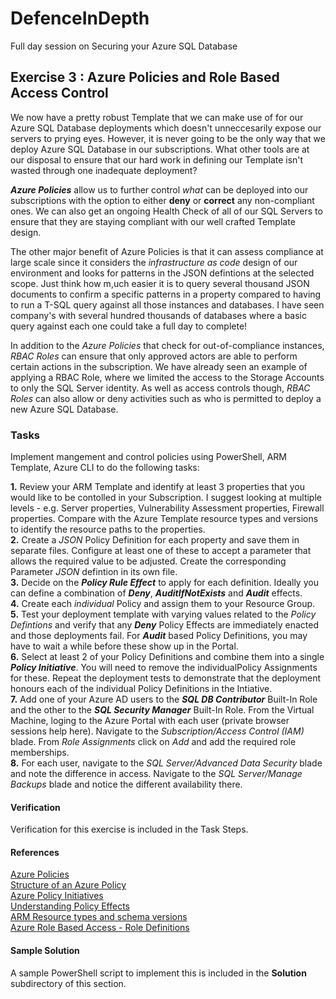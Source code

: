 # DefenceInDepth
Full day session on Securing your Azure SQL Database


## Exercise 3 : Azure Policies and Role Based Access Control

We now have a pretty robust Template that we can make use of for our Azure SQL Database deployments which doesn't unneccesarily expose our servers to prying eyes. However, it is never going to be the only way that we deploy Azure SQL Database in our subscriptions. What other tools are at our disposal to ensure that our hard work in defining our Template isn't wasted through one inadequate deployment?

***Azure Policies*** allow us to further control *what* can be deployed into our subscriptions with the option to either **deny** or **correct** any non-compliant ones. We can also get an ongoing Health Check of all of our SQL Servers to ensure that they are staying compliant with our well crafted Template design.

The other major benefit of Azure Policies is that it can assess compliance at large scale since it considers the *infrastructure as code* design of our environment and looks for patterns in the JSON defintions at the selected scope. Just think how m,uch easier it is to query several thousand JSON documents to confirm a specific patterns in a property compared to having to run a T-SQL query against all those instances and databases. I have seen company's with several hundred thousands of databases where a basic query against each one could take a full day to complete!

In addition to the *Azure Policies* that check for out-of-compliance instances, *RBAC Roles* can ensure that only approved actors are able to perform certain actions in the subscription. We have already seen an example of applying a RBAC Role, where we limited the access to the Storage Accounts to only the SQL Server identity. As well as access controls though, *RBAC Roles* can also allow or deny activities such as who is permitted to deploy a new Azure SQL Database.


### Tasks

Implement mangement and control policies using PowerShell, ARM Template, Azure CLI to do the following tasks:

**1.** Review your ARM Template and identify at least 3 properties that you would like to be contolled in your Subscription. I suggest looking at multiple levels - e.g. Server properties, Vulnerability Assessment properties, Firewall properties. Compare with the Azure Template resource types and versions to identify the resource paths to the properties.       
**2.** Create a *JSON* Policy Definition for each property and save them in separate files. Configure at least one of these to accept a parameter that allows the required value to be adjusted. Create the corresponding Parameter *JSON* defintion in its own file.  
**3.** Decide on the ***Policy Rule Effect*** to apply for each definition. Ideally you can define a combination of ***Deny***, ***AuditIfNotExists*** and ***Audit*** effects.    
**4.** Create each *individual* Policy and assign them to your Resource Group.     
**5.** Test your deployment template with varying values related to the *Policy Defintions* and verify that any ***Deny*** Policy Effects are immediately enacted and those deployments fail. For ***Audit*** based Policy Definitions, you may have to wait a while before these show up in the Portal.  
**6.** Select at least 2 of your Policy Definitions and combine them into a single ***Policy Initiative***. You will need to remove the individualPolicy Assignments for these. Repeat the deployment tests to demonstrate that the deployment honours each of the individual Policy Definitions in the Intiative.   
**7.** Add one of your Azure AD users to the ***SQL DB Contributor*** Built-In Role and the other to the ***SQL Security Manager*** Built-In Role. From the Virtual Machine, loging to the Azure Portal with each user (private browser sessions help here). Navigate to the *Subscription/Access Control (IAM)* blade. From *Role Assignments* click on *Add* and add the required role memberships.  
**8.** For each user, navigate to the *SQL Server/Advanced Data Security* blade and note the difference in access. Navigate to the *SQL Server/Manage Backups* blade and notice the different availability there.


#### Verification

Verification for this exercise is included in the Task Steps.

#### References

[Azure Policies](https://docs.microsoft.com/en-us/azure/governance/policy/overview)  
[Structure of an Azure Policy](https://docs.microsoft.com/en-us/azure/governance/policy/concepts/definition-structure)  
[Azure Policy Initiatives](https://docs.microsoft.com/en-us/azure/governance/policy/concepts/initiative-definition-structure)  
[Understanding Policy Effects](https://docs.microsoft.com/en-us/azure/governance/policy/concepts/effects)  
[ARM Resource types and schema versions](https://docs.microsoft.com/en-us/azure/templates/microsoft.sql/allversions)  
[Azure Role Based Access - Role Definitions](https://docs.microsoft.com/en-us/azure/role-based-access-control/role-definitions)  


#### Sample Solution

A sample PowerShell script to implement this is included in the **Solution** subdirectory of this section.
